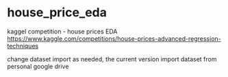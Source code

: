 # house_price_eda
kaggel competition - house prices EDA
https://www.kaggle.com/competitions/house-prices-advanced-regression-techniques


change dataset import as needed, the current version import dataset from personal google drive
